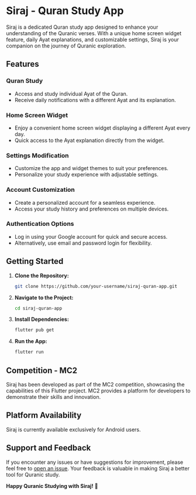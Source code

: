 # Siraj - Quran Study App

Siraj is a dedicated Quran study app designed to enhance your understanding of the Quranic verses. With a unique home screen widget feature, daily Ayat explanations, and customizable settings, Siraj is your companion on the journey of Quranic exploration.

## Features

### Quran Study
- Access and study individual Ayat of the Quran.
- Receive daily notifications with a different Ayat and its explanation.

### Home Screen Widget
- Enjoy a convenient home screen widget displaying a different Ayat every day.
- Quick access to the Ayat explanation directly from the widget.

### Settings Modification
- Customize the app and widget themes to suit your preferences.
- Personalize your study experience with adjustable settings.

### Account Customization
- Create a personalized account for a seamless experience.
- Access your study history and preferences on multiple devices.

### Authentication Options
- Log in using your Google account for quick and secure access.
- Alternatively, use email and password login for flexibility.

## Getting Started

1. **Clone the Repository:**
   ```bash
   git clone https://github.com/your-username/siraj-quran-app.git
   ```

2. **Navigate to the Project:**
   ```bash
   cd siraj-quran-app
   ```

3. **Install Dependencies:**
   ```bash
   flutter pub get
   ```

4. **Run the App:**
   ```bash
   flutter run
   ```

## Competition - MC2

Siraj has been developed as part of the MC2 competition, showcasing the capabilities of this Flutter project. MC2 provides a platform for developers to demonstrate their skills and innovation.

## Platform Availability

Siraj is currently available exclusively for Android users.

## Support and Feedback

If you encounter any issues or have suggestions for improvement, please feel free to [open an issue](https://github.com/your-username/siraj-quran-app/issues). Your feedback is valuable in making Siraj a better tool for Quranic study.

**Happy Quranic Studying with Siraj!** 🌟
